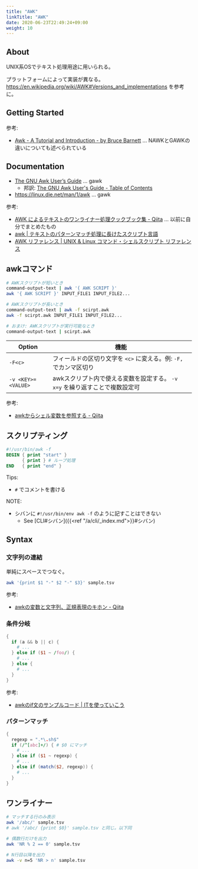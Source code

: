 ```yaml
---
title: "AWK"
linkTitle: "AWK"
date: 2020-06-23T22:49:24+09:00
weight: 10
---
```


## About

UNIX系OSでテキスト処理用途に用いられる。

プラットフォームによって実装が異なる。
https://en.wikipedia.org/wiki/AWK#Versions_and_implementations を参考に。

## Getting Started

参考:

- [Awk - A Tutorial and Introduction - by Bruce Barnett](https://www.grymoire.com/Unix/Awk.html#uh-0) ... NAWKとGAWKの違いについても述べられている

## Documentation

- [The GNU Awk User’s Guide](https://www.gnu.org/software/gawk/manual/gawk.html) ... gawk
  - 邦訳: [The GNU Awk User's Guide - Table of Contents](http://www.kt.rim.or.jp/~kbk/gawk-30/gawk_toc.html)
- https://linux.die.net/man/1/awk ... gawk

参考:

- [AWK によるテキストのワンライナー処理クックブック集 - Qiita](https://qiita.com/key-amb/items/754a12eda28e7650a47c "AWK によるテキストのワンライナー処理クックブック集 - Qiita") ... 以前に自分でまとめたもの
- [awk | テキストのパターンマッチ処理に長けたスクリプト言語](https://bi.biopapyrus.jp/os/linux/awk.html)
- [AWK リファレンス | UNIX &amp; Linux コマンド・シェルスクリプト リファレンス](https://shellscript.sunone.me/awk.html)

## awkコマンド

```sh
# AWKスクリプトが短いとき
command-output-text | awk '{ AWK SCRIPT }'
awk '{ AWK SCRIPT }' INPUT_FILE1 INPUT_FILE2...

# AWKスクリプトが長いとき
command-output-text | awk -f scirpt.awk
awk -f scirpt.awk INPUT_FILE1 INPUT_FILE2...

# おまけ: AWKスクリプトが実行可能なとき
command-output-text | scirpt.awk
```

 Option | 機能
--------|------
 `-F<c>` | フィールドの区切り文字を `<c>` に変える。例: `-F,` でカンマ区切り
 `-v <KEY>=<VALUE>` | awkスクリプト内で使える変数を設定する。 `-v x=y` を繰り返すことで複数設定可

参考:

- [awkからシェル変数を参照する - Qiita](https://qiita.com/tkykmw/items/1622970830262355a5a3)

## スクリプティング

```awk
#!/usr/bin/awk -f
BEGIN { print "start" }
      { print } # ループ処理
END   { print "end" }
```

Tips:

- `#` でコメントを書ける

NOTE:

- シバンに `#!/usr/bin/env awk -f` のように記すことはできない
  - See [CLI#シバン]({{<ref "/a/cli/_index.md">}}#シバン)

## Syntax
### 文字列の連結

単純にスペースでつなぐ。

```sh
awk '{print $1 "-" $2 "-" $3}' sample.tsv
```

参考:

- [awkの変数と文字列、正規表現のキホン - Qiita](https://qiita.com/tkykmw/items/89c67530c322baedb002 "awkの変数と文字列、正規表現のキホン - Qiita")

### 条件分岐

```awk
{
  if (a && b || c) {
    # ...
  } else if ($1 ~ /foo/) {
    # ...
  } else {
    # ...
  }
}
```

参考:

- [awkのif文のサンプルコード | ITを使っていこう](https://it-ojisan.tokyo/awk-if/)

### パターンマッチ

```awk
{
  regexp = ".*\.sh$"
  if (/^[abc]+/) { # $0 にマッチ
    # ...
  } else if ($1 ~ regexp) {
    # ...
  } else if (match($2, regexp)) {
    # ...
  }
}
```

## ワンライナー

```sh
# マッチする行のみ表示
awk '/abc/' sample.tsv
# awk '/abc/ {print $0}' sample.tsv と同じ。以下同

# 偶数行だけを出力
awk 'NR % 2 == 0' sample.tsv

# N行目以降を出力
awk -v n=5 'NR > n' sample.tsv
```

